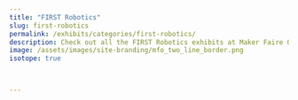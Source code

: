 ```yaml
---
title: "FIRST Robotics"
slug: first-robotics
permalink: /exhibits/categories/first-robotics/
description: Check out all the FIRST Robotics exhibits at Maker Faire Orlando!
image: /assets/images/site-branding/mfo_two_line_border.png
isotope: true



---
```

